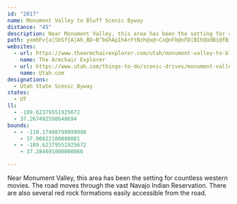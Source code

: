 ```yaml
---
id: "2017"
name: Monument Valley to Bluff Scenic Byway
distance: "45"
description: Near Monument Valley, this area has been the setting for countless western movies. The road moves through the vast Navajo Indian Reservation. There are also several red rock formations easily accessible from the road.
path: yxmbFv{a|SbSf{A|Ah_BD~B^bGhApIhArFtNzh@x@~Cx@nFb@nFD|BIhQUdBi@fBiArAoAl@o@PmADaDe@_Ha@gGTqGdA{[xKmD|AwIdFcFfEeEfEoGrIwGbKiQhYaKnOyBzDsApDy@fEUjCCfBLdFt@hFx@fCfBdE`yBl{D|HhOvBrFtBtGlfAjjDhVbv@~BzHhBlHvDbUnSrrAbBhMlO|yAnDd\hAdEr@`Bz@rApBvBx@l@ba@vSrHfEtE~Cni@la@xB|Bt@`AvAxCz@xDlFld@rBhKfS`s@zC~IzCzG~DfHnHhLvb@zo@nL`R`EvErExDxDfCvEtBlElA|Ft@tIJnCKbRaBlG_A|EeB|BgAxAeAnPwNrCyBt@e@lDqAfDi@rDCvEPv_AzEbCDfFYhCe@rh@mNtIyApZmChFUvBXxB~@xAdAhBlDhCtFfCfHd@xBB`CGx@Q~@y@jBcGtG{AlBsDrGYdAL`AxDxCb@p@b@bAxA~EpAxBp@p@lFrDdClCr@rA|DlKbA`Bt@z@pUxQdC`BxB|@`F`AnBdA`CzB|[~i@~Mp]dCzGfA`Ex@xDn@jElAbNCzEOpBoAbJCdBHhP^hFhBzObAjKTl\RfFn@jEtNzr@nCdK`T~r@xBhKn@tDj@lFxI`{@jBhPpBzLhCfJlhAdlDhFnKj~@n}AhSz]`IrMdb@ts@lC`EhErI~@`CzErOp@rAvBfCfBlAbM~GjG`EpCrChCfD~Ypf@pB`ErArDhBrIn@zGDzHc@~\e@xk@UzMEnITpCb@zBtBnI~Klb@b[~jA|AjFzKrShCvDrDlE`FtElTzP~BvBzH~K`DhDbb@jX`BlAdBdBlBtCn@rAnD`LtI|YfBlFnBzD~AvBfBzAxElDvFpDbBxB^~@XtAt@rEl@dCxBzFdPd_@`Sle@dDfH`DrIz@xClAnGlIrn@|BhL~d@nzAdd@twAb@dA|ArBhCzA~r@bS
websites:
  - url: https://www.thearmchairexplorer.com/utah/monument-valley-to-bluff-scenic-byway.php
    name: The Armchair Explorer
  - url: https://www.utah.com/things-to-do/scenic-drives/monument-valley-highway-163-scenic-drive/
    name: Utah.com
designations:
  - Utah State Scenic Byway
states:
  - UT
ll:
  - -109.62379551925672
  - 37.267492598648694
bounds:
  - - -110.17498799999998
    - 37.00022100000001
  - - -109.62379551925672
    - 37.284691000000066

---
```


Near Monument Valley, this area has been the setting for countless western movies. The road moves through the vast Navajo Indian Reservation. There are also several red rock formations easily accessible from the road.
